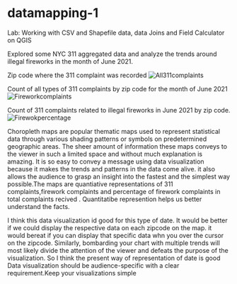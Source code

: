 # datamapping-1

Lab: Working with CSV and Shapefile data, data Joins and Field Calculator on QGIS

Explored some NYC 311 aggregated data and analyze the trends around illegal fireworks in the month of June 2021.

Zip code where the 311 complaint was recorded
![All311complaints](https://user-images.githubusercontent.com/70838225/135324826-44556f94-2442-41ae-8d45-04d0b4ce6c32.png)

Count of all types of 311 complaints by zip code for the month of June 2021
![Fireworkcomplaints](https://user-images.githubusercontent.com/70838225/135324938-20349630-c87c-4c33-852b-d44833f7249d.png)


Count of 311 complaints related to illegal fireworks in June 2021 by zip code.
![Firewokpercentage](https://user-images.githubusercontent.com/70838225/135324998-e33c3f2d-e1a1-4c0d-8bab-fac9ac80e40a.png)


Choropleth maps are popular thematic maps used to represent statistical data through various shading patterns or symbols on predetermined geographic areas. The sheer amount of information these maps conveys to the viewer in such a limited space and without much explanation is amazing. It is so easy to convey a message using data visualization because it makes the trends and patterns in the data come alive.  it also allows the audience to grasp an insight into the fastest and the simplest way possible.The maps are quantiative representations of 311 complaints,firework complaints and percentage of firework complaints in total complaints recived . Quantitatibe represention helps us better understand the facts.

I think this data visualization id good for this type of date. It would be better if we could display the respective data on each zipcode on the map. it would bereat if you can display that specific data whn you over the cursor on the zipcode. Similarly, bombarding your chart with multiple trends will most likely divide the attention of the viewer and defeats the purpose of the visualization. So I think the present way of representation of date is good Data visualization should be audience-specific with a clear requirement.Keep your visualizations simple
